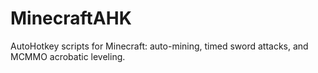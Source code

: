 # MinecraftAHK
AutoHotkey scripts for Minecraft: auto-mining, timed sword attacks, and MCMMO acrobatic leveling.
